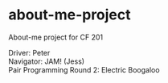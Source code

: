 # about-me-project
About-me project for CF 201

Driver: Peter  
Navigator: JAM! (Jess)  
Pair Programming Round 2: Electric Boogaloo  
